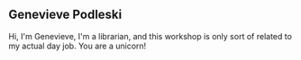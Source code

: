 ## Genevieve Podleski
Hi, I'm Genevieve, I'm a librarian, and this workshop is only sort of related to my actual day job. 
You are a unicorn!
